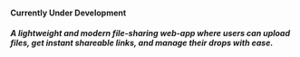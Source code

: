 #### Currently Under Development
##### A lightweight and modern file-sharing web-app where users can upload files, get instant shareable links, and manage their drops with ease.
